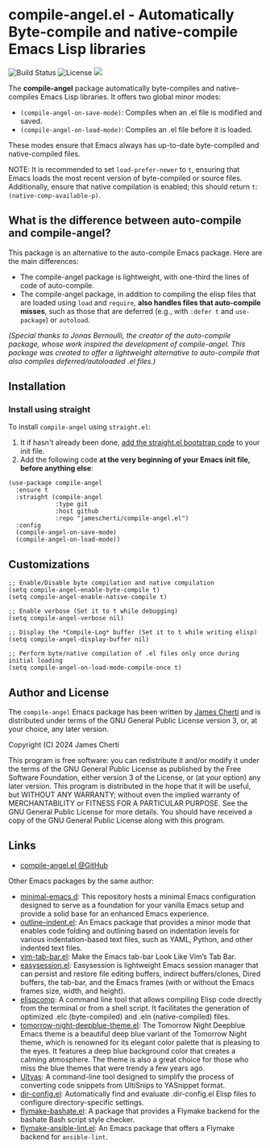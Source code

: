 # compile-angel.el - Automatically Byte-compile and native-compile Emacs Lisp libraries
![Build Status](https://github.com/jamescherti/compile-angel.el/actions/workflows/ci.yml/badge.svg)
![License](https://img.shields.io/github/license/jamescherti/compile-angel.el)
![](https://raw.githubusercontent.com/jamescherti/compile-angel.el/main/.images/made-for-gnu-emacs.svg)

The **compile-angel** package automatically byte-compiles and native-compiles Emacs Lisp libraries. It offers two global minor modes:
- `(compile-angel-on-save-mode)`: Compiles when an .el file is modified and saved.
- `(compile-angel-on-load-mode)`: Compiles an .el file before it is loaded.

These modes ensure that Emacs always has up-to-date byte-compiled and native-compiled files.

NOTE: It is recommended to set `load-prefer-newer` to `t`, ensuring that Emacs loads the most recent version of byte-compiled or source files. Additionally, ensure that native compilation is enabled; this should return `t`: `(native-comp-available-p)`.

## What is the difference between auto-compile and compile-angel?

This package is an alternative to the auto-compile Emacs package. Here are the main differences:
- The compile-angel package is lightweight, with one-third the lines of code of auto-compile.
- The compile-angel package, in addition to compiling the elisp files that are loaded using `load` and `require`, **also handles files that auto-compile misses**, such as those that are deferred (e.g., with `:defer t` and `use-package`) or `autoload`.

*(Special thanks to Jonas Bernoulli, the creator of the auto-compile package, whose work inspired the development of compile-angel. This package was created to offer a lightweight alternative to auto-compile that also compiles deferred/autoloaded .el files.)*

## Installation

### Install using straight

To install `compile-angel` using `straight.el`:

1. It if hasn't already been done, [add the straight.el bootstrap code](https://github.com/radian-software/straight.el?tab=readme-ov-file#getting-started) to your init file.
2. Add the following code **at the very beginning of your Emacs init file, before anything else**:
```emacs-lisp
(use-package compile-angel
  :ensure t
  :straight (compile-angel
             :type git
             :host github
             :repo "jamescherti/compile-angel.el")
  :config
  (compile-angel-on-save-mode)
  (compile-angel-on-load-mode))
```

## Customizations

``` emacs-lisp
;; Enable/Disable byte compilation and native compilation
(setq compile-angel-enable-byte-compile t)
(setq compile-angel-enable-native-compile t)

;; Enable verbose (Set it to t while debugging)
(setq compile-angel-verbose nil)

;; Display the *Compile-Log* buffer (Set it to t while writing elisp)
(setq compile-angel-display-buffer nil)

;; Perform byte/native compilation of .el files only once during initial loading
(setq compile-angel-on-load-mode-compile-once t)
```

## Author and License

The `compile-angel` Emacs package has been written by [James Cherti](https://www.jamescherti.com/) and is distributed under terms of the GNU General Public License version 3, or, at your choice, any later version.

Copyright (C) 2024 James Cherti

This program is free software: you can redistribute it and/or modify it under the terms of the GNU General Public License as published by the Free Software Foundation, either version 3 of the License, or (at your option) any later version. This program is distributed in the hope that it will be useful, but WITHOUT ANY WARRANTY; without even the implied warranty of MERCHANTABILITY or FITNESS FOR A PARTICULAR PURPOSE. See the GNU General Public License for more details. You should have received a copy of the GNU General Public License along with this program.

## Links

- [compile-angel.el @GitHub](https://github.com/jamescherti/compile-angel.el)

Other Emacs packages by the same author:
- [minimal-emacs.d](https://github.com/jamescherti/minimal-emacs.d): This repository hosts a minimal Emacs configuration designed to serve as a foundation for your vanilla Emacs setup and provide a solid base for an enhanced Emacs experience.
- [outline-indent.el](https://github.com/jamescherti/outline-indent.el): An Emacs package that provides a minor mode that enables code folding and outlining based on indentation levels for various indentation-based text files, such as YAML, Python, and other indented text files.
- [vim-tab-bar.el](https://github.com/jamescherti/vim-tab-bar.el): Make the Emacs tab-bar Look Like Vim’s Tab Bar.
- [easysession.el](https://github.com/jamescherti/easysession.el): Easysession is lightweight Emacs session manager that can persist and restore file editing buffers, indirect buffers/clones, Dired buffers, the tab-bar, and the Emacs frames (with or without the Emacs frames size, width, and height).
- [elispcomp](https://github.com/jamescherti/elispcomp): A command line tool that allows compiling Elisp code directly from the terminal or from a shell script. It facilitates the generation of optimized .elc (byte-compiled) and .eln (native-compiled) files.
- [tomorrow-night-deepblue-theme.el](https://github.com/jamescherti/tomorrow-night-deepblue-theme.el): The Tomorrow Night Deepblue Emacs theme is a beautiful deep blue variant of the Tomorrow Night theme, which is renowned for its elegant color palette that is pleasing to the eyes. It features a deep blue background color that creates a calming atmosphere. The theme is also a great choice for those who miss the blue themes that were trendy a few years ago.
- [Ultyas](https://github.com/jamescherti/ultyas/): A command-line tool designed to simplify the process of converting code snippets from UltiSnips to YASnippet format.
- [dir-config.el](https://github.com/jamescherti/dir-config.el): Automatically find and evaluate .dir-config.el Elisp files to configure directory-specific settings.
- [flymake-bashate.el](https://github.com/jamescherti/flymake-bashate.el): A package that provides a Flymake backend for the bashate Bash script style checker.
- [flymake-ansible-lint.el](https://github.com/jamescherti/flymake-ansible-lint.el): An Emacs package that offers a Flymake backend for `ansible-lint`.
